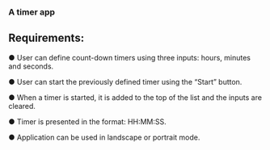 ### A timer app
## Requirements:

● User can define count-down timers using three inputs: hours, minutes and seconds.

● User can start the previously defined timer using the “Start” button.

● When a timer is started, it is added to the top of the list and the inputs are cleared.

● Timer is presented in the format: HH:MM:SS.

● Application can be used in landscape or portrait mode.